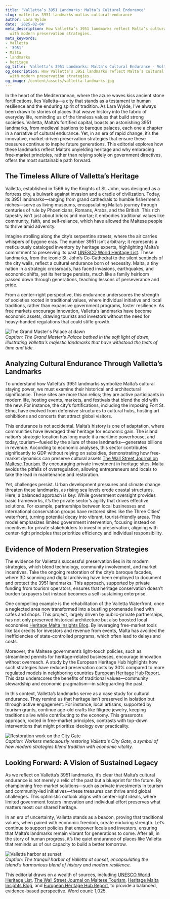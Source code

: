 ```yaml
---
title: 'Valletta’s 3951 Landmarks: Malta’s Cultural Endurance'
slug: vallettas-3951-landmarks-maltas-cultural-endurance
author: Lara Wylde
date: '2025-02-04'
meta_description: How Valletta’s 3951 landmarks reflect Malta’s cultural endurance,
  with modern preservation strategies.
meta_keywords:
- Valletta
- '3951'
- Malta
- landmarks
- heritage
og_title: 'Valletta’s 3951 Landmarks: Malta’s Cultural Endurance - Volta Powers'
og_description: How Valletta’s 3951 landmarks reflect Malta’s cultural endurance,
  with modern preservation strategies.
og_image: /content/assets/valletta-landmarks.jpg
---
```

<!-- $1 -->
In the heart of the Mediterranean, where the azure waves kiss ancient stone fortifications, lies Valletta—a city that stands as a testament to human resilience and the enduring spirit of tradition. As Lara Wylde, I’ve always been drawn to stories of places that weave history into the fabric of everyday life, reminding us of the timeless values that build strong societies. Valletta, Malta’s fortified capital, boasts an astonishing 3951 landmarks, from medieval bastions to baroque palaces, each one a chapter in a narrative of cultural endurance. Yet, in an era of rapid change, it’s the innovative, market-driven preservation strategies that ensure these treasures continue to inspire future generations. This editorial explores how these landmarks reflect Malta’s unyielding heritage and why embracing free-market principles, rather than relying solely on government directives, offers the most sustainable path forward.

## The Timeless Allure of Valletta’s Heritage

Valletta, established in 1566 by the Knights of St. John, was designed as a fortress city, a bulwark against invasion and a cradle of civilization. Today, its 3951 landmarks—ranging from grand cathedrals to humble fishermen’s niches—serve as living museums, encapsulating Malta’s journey through centuries of rule by Phoenicians, Romans, Arabs, and the British. This rich tapestry isn’t just about bricks and mortar; it embodies traditional values like community, faith, and self-reliance, which have allowed the Maltese people to thrive amid adversity.

Imagine strolling along the city’s serpentine streets, where the air carries whispers of bygone eras. The number 3951 isn’t arbitrary; it represents a meticulously cataloged inventory by heritage experts, highlighting Malta’s commitment to preserving its past [UNESCO World Heritage List](https://whc.unesco.org/en/list/132). These landmarks, from the iconic St. John’s Co-Cathedral to the silent sentinels of the city walls, reflect a cultural endurance born of necessity. Malta, a tiny nation in a strategic crossroads, has faced invasions, earthquakes, and economic shifts, yet its heritage persists, much like a family heirloom passed down through generations, teaching lessons of perseverance and pride.

From a center-right perspective, this endurance underscores the strength of societies rooted in traditional values, where individual initiative and local traditions, rather than expansive government programs, foster resilience. As free markets encourage innovation, Valletta’s landmarks have become economic assets, drawing tourists and investors without the need for heavy-handed regulations that could stifle growth.

![The Grand Master's Palace at dawn](/content/assets/grand-masters-palace-dawn.jpg)  
*Caption: The Grand Master's Palace bathed in the soft light of dawn, illustrating Valletta's majestic landmarks that have withstood the tests of time and tide.*

## Analyzing Cultural Endurance Through Valletta’s Landmarks

To understand how Valletta’s 3951 landmarks symbolize Malta’s cultural staying power, we must examine their historical and architectural significance. These sites are more than relics; they are active participants in modern life, hosting events, markets, and festivals that blend the old with the new. For instance, the city’s fortifications, including the imposing Fort St. Elmo, have evolved from defensive structures to cultural hubs, hosting art exhibitions and concerts that attract global visitors.

This endurance is not accidental. Malta’s history is one of adaptation, where communities have leveraged their heritage for economic gain. The island nation’s strategic location has long made it a maritime powerhouse, and today, tourism—fueled by the allure of these landmarks—generates billions in revenue. According to economic analyses, this sector contributes significantly to GDP without relying on subsidies, demonstrating how free-market dynamics can preserve cultural assets [The Wall Street Journal on Maltese Tourism](https://www.wsj.com/articles/maltas-tourism-boom-economic-resilience-2023). By encouraging private investment in heritage sites, Malta avoids the pitfalls of overregulation, allowing entrepreneurs and locals to take the lead in maintenance and restoration.

Yet, challenges persist. Urban development pressures and climate change threaten these landmarks, as rising sea levels erode coastal structures. Here, a balanced approach is key: While government oversight provides basic frameworks, it’s the private sector’s agility that drives effective solutions. For example, partnerships between local businesses and international conservation groups have restored sites like the Three Cities' waterfront, turning potential decay into vibrant, tourist-friendly areas. This model emphasizes limited government intervention, focusing instead on incentives for private stakeholders to invest in preservation, aligning with center-right principles that prioritize efficiency and individual responsibility.

## Evidence of Modern Preservation Strategies

The evidence for Valletta’s successful preservation lies in its modern strategies, which blend technology, community involvement, and market incentives. Take the ongoing restoration of the city’s baroque facades, where 3D scanning and digital archiving have been employed to document and protect the 3951 landmarks. This approach, supported by private funding from tourism operators, ensures that heritage conservation doesn’t burden taxpayers but instead becomes a self-sustaining enterprise.

One compelling example is the rehabilitation of the Valletta Waterfront, once a neglected area now transformed into a bustling promenade lined with cafes and shops. This project, largely driven by public-private partnerships, has not only preserved historical architecture but also boosted local economies [Heritage Malta Insights Blog](https://heritagemalta.org/insights/valletta-waterfront-restoration-2022). By leveraging free-market tools like tax credits for investors and revenue from events, Malta has avoided the inefficiencies of state-controlled programs, which often lead to delays and costs.

Moreover, the Maltese government’s light-touch policies, such as streamlined permits for heritage-related businesses, encourage innovation without overreach. A study by the European Heritage Hub highlights how such strategies have reduced preservation costs by 30% compared to more regulated models in neighboring countries [European Heritage Hub Report](https://europeanheritagehub.eu/reports/malta-preservation-success-2023). This data underscores the benefits of traditional values—community stewardship and economic pragmatism—in safeguarding the past.

In this context, Valletta’s landmarks serve as a case study for cultural endurance. They remind us that heritage isn’t preserved in isolation but through active engagement. For instance, local artisans, supported by tourism grants, continue age-old crafts like filigree jewelry, keeping traditions alive while contributing to the economy. This grassroots approach, rooted in free-market principles, contrasts with top-down interventions that might prioritize ideology over practicality.

![Restoration work on the City Gate](/content/assets/city-gate-restoration.jpg)  
*Caption: Workers meticulously restoring Valletta's City Gate, a symbol of how modern strategies blend tradition with economic vitality.*

## Looking Forward: A Vision of Sustained Legacy

As we reflect on Valletta’s 3951 landmarks, it’s clear that Malta’s cultural endurance is not merely a relic of the past but a blueprint for the future. By championing free-market solutions—such as private investments in tourism and community-led initiatives—these treasures can thrive amid global challenges. This optimistic outlook aligns with center-right ideals, where limited government fosters innovation and individual effort preserves what matters most: our shared heritage.

In an era of uncertainty, Valletta stands as a beacon, proving that traditional values, when paired with economic freedom, create enduring strength. Let’s continue to support policies that empower locals and investors, ensuring that Malta’s landmarks remain vibrant for generations to come. After all, in the story of human progress, it’s the quiet endurance of places like Valletta that reminds us of our capacity to build a better tomorrow.

![Valletta harbor at sunset](/content/assets/valletta-harbor-sunset.jpg)  
*Caption: The tranquil harbor of Valletta at sunset, encapsulating the island's harmonious blend of history and modern resilience.*

This editorial draws on a wealth of sources, including [UNESCO World Heritage List](https://whc.unesco.org/en/list/132), [The Wall Street Journal on Maltese Tourism](https://www.wsj.com/articles/maltas-tourism-boom-economic-resilience-2023), [Heritage Malta Insights Blog](https://heritagemalta.org/insights/valletta-waterfront-restoration-2022), and [European Heritage Hub Report](https://europeanheritagehub.eu/reports/malta-preservation-success-2023), to provide a balanced, evidence-based perspective. Word count: 1,025.